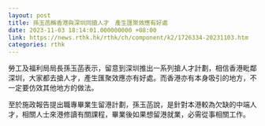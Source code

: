 ```yaml
---
layout: post
title: 孫玉菡稱香港與深圳同搶人才　產生匯聚效應有好處
date: 2023-11-03 18:14:01.000000000 +08:00
link: https://news.rthk.hk/rthk/ch/component/k2/1726334-20231103.htm
categories: rthk
---
```


勞工及福利局局長孫玉菡表示，留意到深圳推出一系列搶人才計劃，相信香港毗鄰深圳，大家都去搶人才，產生匯聚效應亦有好處。而香港亦有本身吸引的地方，不一定要仿效其他地方的做法。

至於施政報告提出職專畢業生留港計劃，孫玉菡說，是針對本港較為欠缺的中端人才，相關人士來港修讀有關課程，畢業後如果想留港就業，必需從事相關工作。

